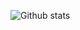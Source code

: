 ![Github stats](https://github-readme-stats.vercel.app/api?username=sharkdon&theme=highcontrast&show_icons=true&count_private=true)
